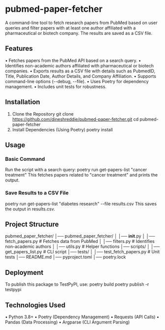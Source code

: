 # pubmed-paper-fetcher
A command-line tool to fetch research papers from PubMed based on user queries and filter papers with at least one author affiliated with a pharmaceutical or biotech company. The results are saved as a CSV file.
## Features
•	Fetches papers from the PubMed API based on a search query.
•	Identifies non-academic authors affiliated with pharmaceutical or biotech companies. 
•	Exports results as a CSV file with details such as PubmedID, Title, Publication Date, Author Details, and Company Affiliation.
•	Supports command-line options (--debug, --file).
•	Uses Poetry for dependency management.
•	Includes unit tests for robustness.
## Installation
1.	Clone the Repository
git clone https://github.com/dineshreddie/pubmed-paper-fetcher.git
cd pubmed-paper-fetcher
2.	Install Dependencies (Using Poetry)
poetry install
## Usage
### Basic Command
Run the script with a search query:
poetry run get-papers-list "cancer treatment"
This fetches papers related to "cancer treatment" and prints the output.
### Save Results to a CSV File
poetry run get-papers-list "diabetes research" --file results.csv
This saves the output in results.csv.
## Project Structure
pubmed_paper_fetcher/
│── pubmed_paper_fetcher/
│   │── __init__.py
│   │── fetch_papers.py  # Fetches data from PubMed
│   │── filters.py        # Identifies non-academic authors
│   │── utils.py          # Helper functions
│── scripts/
│   │── get_papers_list.py # CLI script
│── tests/
│   │── test_fetch_papers.py # Unit tests
│── README.md
│── pyproject.toml
│── poetry.lock
## Deployment
To publish this package to TestPyPI, use:
poetry build
poetry publish -r testpypi
## Technologies Used
•	Python 3.8+
•	Poetry (Dependency Management)
•	Requests (API Calls)
•	Pandas (Data Processing)
•	Argparse (CLI Argument Parsing)
